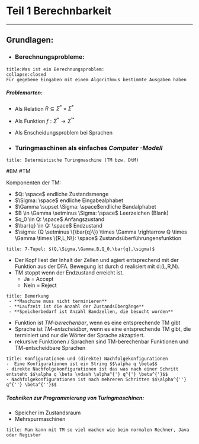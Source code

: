# Teil 1 Berechnbarkeit
---
## **Grundlagen:**
 
 - ### Berechnungsprobleme:
```ad-question
title:Was ist ein Berechnungsproblem:
collapse:closed
Für gegebene Eingaben mit einem Algorithmus bestimmte Ausgaben haben
```

##### Problemarten:
- Als Relation $R \subseteq \Sigma^* \times \Sigma^*$
- Als Funktion $f: \Sigma^* \rightarrow \Sigma^{'*}$
- Als Enscheidungsproblem bei Sprachen

- ### Turingmaschinen als einfaches *Computer -Modell* 
```ad-info
title: Determistische Turingmaschine (TM bzw. DtM)
```

#BM #TM

Komponenten der TM:
- $Q: \space$ endliche Zustandsmenge
- $\Sigma: \space$ endliche Eingabealphabet
- $\Gamma \supset \Sigma: \space$endliche Bandalphabet
- $B \in \Gamma \setminus \Sigma: \space$  Leerzeichen (Blank)
- $q_0 \in Q: \space$ Anfangszustand
- $\bar{q} \in Q: \space$ Endzustand
- $\sigma: (Q \setminus \{\bar{q}\}) \times \Gamma \rightarrow Q \times \Gamma \times \{R,L,N\}: \space$ Zustandsüberführungensfunktion
```ad-note
title: 7-Tupel: $(Q,\Sigma,\Gamma,B,Q_0,\bar{q},\sigma)$
```

- Der Kopf liest der Inhalt der Zellen und agiert entsprechend mit der Funktion aus der DFA. Bewegung ist durch d realisiert mit d:(L,R,N).
- TM stoppt wenn der Endzustand erreicht ist.
	- Ja = Accept
	- Nein = Reject

```ad-tip
title: Bemerkung
 - **Maschine muss nicht terminieren**
 - **Laufzeit ist die Anzahl der Zustandsübergänge**
 - **Speicherbedarf ist Anzahl Bandzellen, die besucht worden**
```

- Funktion ist *TM-berechenbar*, wenn es eine entsprechende TM gibt
- Sprache ist *TM-entscheidbar*, wenn es eine entsprechende TM gibt, die terminiert und nur die Wörter der Sprache akzaptiert.
-  rekursive Funktionen / Sprachen sind TM-berechenbar Funktionen und TM-entscheidbare Sprachen

```ad-abstract
title: Konfigurationen und (direkte) Nachfolgekonfigurationen
-  Eine Konfigurationen ist ein String $$\alpha q \beta$$
- direkte Nachfolgekonfigurationen ist das was nach einer Schritt entsteht $$\alpha q \beta \vdash \alpha^{'} q^{'} \beta^{'}$$
- Nachfolgekonfigurationen ist nach mehreren Schritten $$\alpha^{''} q^{''} \beta^{''}$$
```

##### Techniken zur Programmierung von Turingmaschinen:
- Speicher im Zustandsraum
- Mehrspurmaschinen

```ad-warning
title: Man kann mit TM so viel machen wie beim normalen Rechner, Java oder Register
```